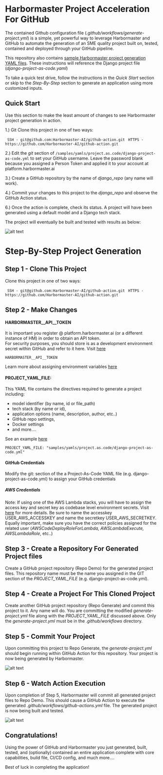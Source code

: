 # Harbormaster Project Acceleration For GitHub

The contained Github configuration file (_.github/workflows/generate-project.yml_) is a simple, yet powerful way to leverage Harbormaster and GitHub to automate the generation of an SME quality project built on, tested, contained and deployed through your GitHub pipeline.

This repository also contains [sample Harbormaster project generation YAML files](https://github.com/Harbormaster-AI/github-action/tree/main/samples/yamls/project.as.code).  These instructions will reference the Django project file (_django-project-as-code.yaml_)

To take a quick test drive, follow the instructions in the *Quick Start* section or skip to the _Step-By-Step_ section to generate an application using more customized inputs.

## Quick Start

Use this section to make the least amount of changes to see Harbormaster project generation in action.  

1.) Git Clone this project in one of two ways:

` SSH - git@github.com:Harbormaster-AI/github-action.git`
` HTTPS - https://github.com/Harbormaster-AI/github-action.git`

2.) Edit the _git_ section of `/samples/yamls/project.as.code/django-project-as-code.yml` to set your GitHub username.  Leave the password blank because you assigned a Person Token and applied it to your account at platform.harbormaster.ai

3.) Create a GitHub repository by the name of _django_repo_ (any name will work).

4.) Commit your changes to this project to the _django_repo_ and observe the GitHub Action status.

6.) Once the action is complete, check its status. A project will have been generated using a default model and a Django tech stack.

The project will eventually be built and tested with results as below:

![alt text](http://harbormaster.ai/wp-content/uploads/2021/04/gitlab-app-build-running-results.png)


# Step-By-Step Project Generation

## Step 1 - Clone This Project
Clone this project in one of two ways:

` SSH - git@github.com:Harbormaster-AI/github-action.git`
` HTTPS - https://github.com/Harbormaster-AI/github-action.git`

## Step 2 - Make Changes

#### HARBORMASTER__API__TOKEN
It is important you register @ platform.harbormaster.ai (or a different instance of HM) in order to obtain an API token.  
For security purposes, you should store is as a development environment secret within GitHub and refer to it here. 
Visit [here](https://docs.github.com/en/actions/security-for-github-actions/security-guides/using-secrets-in-github-actions)

`HARBORMASTER__API__TOKEN`

Learn more about assigning environment variables [here](https://docs.github.com/en/actions/writing-workflows/choosing-what-your-workflow-does/store-information-in-variables)


#### PROJECT\_YAML\_FILE:

This YAML file contains the directives required to generate a project including:
- model identifier (by name, id or file_path)
- tech stack (by name or id), 
- application options (name, description, author, etc..)
- GitHub repo settings, 
- Docker settings
- and more.... 

See an example [here](https://github.com/Harbormaster-AI/github-action/blob/main/samples/yamls/project.as.code/django-project-as-code.yml)


`PROJECT_YAML_FILE: "samples/yamls/project.as.code/django-project-as-code.yml"`

#### GitHub Credentials
Modify the git: section of the a Project-As-Code YAML file (e.g. django-project-as-code.yml) to assign your GitHub credentials

##### AWS Credentials
Note: If using one of the AWS Lambda stacks, you will have to assign the access key and secret key as codebase level environment secrets.  Visit [here](https://docs.github.com/en/actions/security-for-github-actions/security-guides/using-secrets-in-github-actions) for more details. Be sure to name the accesskey USER\_AWS\_ACCESSKEY and name the secretkey USER\_AWS\_SECRETKEY.  Equally important, 
make sure you have the correct policies assigned for the related user (_AWSCodeDeployRoleForLambda, AWSLambdaExecute, AWSLambdaRole_, etc..)

## Step 3 - Create a Repository For Generated Project files
Create a GitHub project repository (Repo Demo) for the generated project files.  This repository name must be the name you assigned in the GIT section of the _PROJECT_YAML_FILE_ (e.g. django-project-as-code.yml).

## Step 4 - Create a Project For This Cloned Project
Create another GitHub project repository (Repo Generate) and commit this project to it.  Any name will do.  You are committing the modified _generate-project.yml_ file along with the _PROJECT_YAML_FILE_ discussed above.  Only the _generate-project.yml_ must be in the _.github/workflows_ directory.   

## Step 5 - Commit Your Project
Upon committing this project to Repo Generate, the _generate-project.yml_ should begin running within GitHub Action for this repository. Your project is now being generated by Harbormaster.

![alt text](http://harbormaster.ai/wp-content/uploads/2021/04/gitlab-job-running.png)

## Step 6 - Watch Action Execution
Upon completion of Step 5, Harbormaster will commit all generated project files to Repo Demo.  This should cause a GitHub Action to execute the generated _.github/workflows/github-actions.yml_ file.  The generated project is now being built and tested.

![alt text](http://harbormaster.ai/wp-content/uploads/2021/04/gitlab-app-build-running-results.png)

## Congratulations!
Using the power of GitHub and Harbormaster you just generated, built, tested, and (optionally) contained an entire application complete with core capabilities, build file, CI/CD config, and much more....

Best of luck in completing the application!



